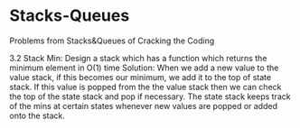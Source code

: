 # Stacks-Queues
Problems from Stacks&amp;Queues of Cracking the Coding

3.2 Stack Min: Design a stack which has a function which returns the minimum element in O(1) time
Solution: When we add a new value to the value stack, if this becomes our minimum, we add it to the top of state stack. If this value is popped from the the value stack then we can check the top of the state stack and pop if necessary. The state stack keeps track of the mins at certain states whenever new values are popped or added onto the stack.
